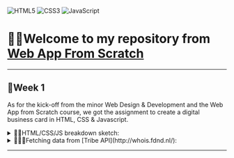 ![HTML5](https://img.shields.io/badge/html5-%23E34F26.svg?style=for-the-badge&logo=html5&logoColor=white) ![CSS3](https://img.shields.io/badge/css3-%231572B6.svg?style=for-the-badge&logo=css3&logoColor=white) ![JavaScript](https://img.shields.io/badge/javascript-%23323330.svg?style=for-the-badge&logo=javascript&logoColor=%23F7DF1E) 

# 👋🏼Welcome to my repository from [Web App From Scratch](https://github.com/cmda-minor-web/web-app-from-scratch-2223)

---

## 🚀Week 1
As for the kick-off from the minor Web Design & Development and the Web App from Scratch course, we got the assignment to create a digital business card in HTML, CSS & Javascript.

<details>
<summary>✍🏼HTML/CSS/JS breakdown sketch:</summary>
![breakdown sketch business card](https://user-images.githubusercontent.com/89778503/218146127-58fb2185-d056-45e6-9231-09de02ccf353.png)
</details>

<details>
<summary>👩🏼‍💻Fetching data from [Tribe API](http://whois.fdnd.nl/):</summary>

I started with fetching my own data from the API:
```javascript
const url = 'https://whois.fdnd.nl/api/v1/squad?id=cldex67a348bw0auohxefw4ce'
const data = fetch(url).then(response => response.json())
    .then(data => console.log(data));
```

I changed this shortly after to also make it possible to use the fetched data:
```javascript
// all fields that should contain fetched info
const dataFields = document.querySelectorAll('.dataField');

// function to add fetched data to HTML
const updateUser = (user) => {
    document.querySelector('#avatar').src = user.avatar
	user.bio = user.bio.html;
	user.name = user.name + ' ' + user.surname;
	document.querySelector('#website').href = user.website;
	document.querySelector('#gitHubHandle').href = 'https://github.com/' + user.gitHubHandle;
	user.gitHubHandle = '@' + user.gitHubHandle;

	dataFields.forEach((dataField) => {

		dataField.textContent = user[dataField.id];

	});
};

// function for fetching data
const fetchUser = async () => {
	let user;
	const url = 'https://whois.fdnd.nl/api/v1/squad?id=cldex67a348bw0auohxefw4ce';
	try {
		user = await (await fetch(url)).json();
	} catch {
		console.log('Error');
	}
	updateUser(user.member);
};

// running function
fetchUser();
```

To make things a little more interesting, I added a feature that you can search and get your own data via the searchbar:
```javascript
// default slug (my own personal slug) to start with and fall back on
const defaultMemberSlug = 'ninadepina';

// get slug/id from searchbar input
const slug = new URLSearchParams(window.location.search).get('slug');
const id = new URLSearchParams(window.location.search).get('id');

// when there's no slug/id, the default slug will be used
if (!slug && !id) {
	window.history.replaceState('slug', 'slug', `?slug=${defaultMemberSlug}`);
}

// changed the function to be able to use the changed slug/id
const fetchUser = async () => {
	let user;
	let url = `https://whois.fdnd.nl/api/v1/member/${slug || defaultMemberSlug}`;
	if (id) url = `https://whois.fdnd.nl/api/v1/member?id=${id}`;
	try {
		user = await (await fetch(url)).json();
	} catch {
		console.log('Error');
	}
	updateUser(user.member);
};
```


Above code works perfectly fine, but there were some visual aspects I wanted to improve so I added more code to my function:
```javascript
const updateUser = (user) => {
    // I added a placeholder image for users that don't have an avatar
	document.querySelector('#avatar').src =
		user.avatar || 'https://openseauserdata.com/files/7ebafc8b0f146e86d96fb0d541fe7169.png';

    // added alt text to the avatar
	document.querySelector('#avatar').alt = `avatar of ${user.name + ' ' + user.surname}`;

	user.bio = user.bio.html;
	user.name = user.name + ' ' + user.surname;
	document.querySelector('#website').href = user.website;

    // remove https:// from the website url (for visual purposes)
	user.website = user.website.split('://')[1] || user.website.split('://')[0];

    // added www. in front of the website url if the url doesn't already containt that (for visual purposes)
	if (!user.website.startsWith('www.')) user.website = 'www.' + user.website;

	document.querySelector('#gitHubHandle').href = 'https://github.com/' + user.gitHubHandle;
	user.gitHubHandle = '@' + user.gitHubHandle;

	dataFields.forEach((dataField) => {
        // added a dataset with a value (I'll use it as the max. length) in the HTML
		const maxLength = Number(dataField.dataset.maxlength);

        // if a dataField exceeds the dataset, the content will be cut off and ellipsis will be placed
		user[dataField.id].length > maxLength
			? (dataField.textContent = user[dataField.id].slice(0, maxLength - 3).trim() + '...')
			: (dataField.textContent = user[dataField.id]);
	});
};
```

</details>

---
